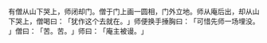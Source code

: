 有僧从山下哭上，师闭却门。僧于门上画一圆相，门外立地。师从庵后出，却从山下哭上，僧喝曰：​「犹作这个去就在。​」师便换手捶胸曰：​「可惜先师一场埋没。​」僧曰：​「苦。苦。​」师曰：​「庵主被谩。​」